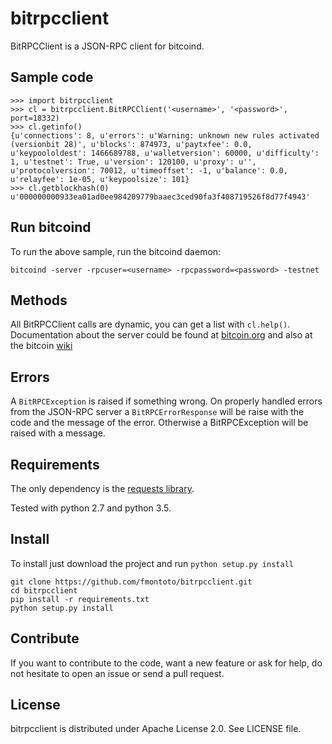 # bitrpcclient
BitRPCClient is a JSON-RPC client for bitcoind.

## Sample code
```
>>> import bitrpcclient
>>> cl = bitrpcclient.BitRPCClient('<username>', '<password>', port=18332)
>>> cl.getinfo()
{u'connections': 8, u'errors': u'Warning: unknown new rules activated (versionbit 28)', u'blocks': 874973, u'paytxfee': 0.0, u'keypoololdest': 1466689788, u'walletversion': 60000, u'difficulty': 1, u'testnet': True, u'version': 120100, u'proxy': u'', u'protocolversion': 70012, u'timeoffset': -1, u'balance': 0.0, u'relayfee': 1e-05, u'keypoolsize': 101}
>>> cl.getblockhash(0)
u'000000000933ea01ad0ee984209779baaec3ced90fa3f408719526f8d77f4943'
```

## Run bitcoind
To run the above sample, run the bitcoind daemon:
```
bitcoind -server -rpcuser=<username> -rpcpassword=<password> -testnet
```

## Methods
All BitRPCClient calls are dynamic, you can get a list with `cl.help()`. Documentation about the server could be found at [bitcoin.org](https://bitcoin.org/en/developer-reference#remote-procedure-calls-rpcs) and also at the bitcoin [wiki](https://en.bitcoin.it/wiki/Original_Bitcoin_client/API_calls_list)

## Errors
A `BitRPCException` is raised if something wrong. On properly handled errors from the JSON-RPC server a `BitRPCErrorResponse` will be raise with the code and the message of the error. Otherwise a BitRPCException will be raised with a message.

## Requirements
The only dependency is the [requests library](http://docs.python-requests.org).

Tested with python 2.7 and python 3.5.

## Install
To install just download the project and run `python setup.py install`
```
git clone https://github.com/fmontoto/bitrpcclient.git
cd bitrpcclient
pip install -r requirements.txt
python setup.py install
```

## Contribute
If you want to contribute to the code, want a new feature or ask for help, do not hesitate to open an issue or send a pull request.

## License
bitrpcclient is distributed under Apache License 2.0. See LICENSE file.

